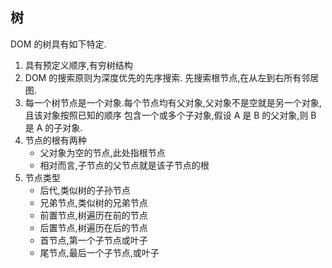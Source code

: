 ## 树
DOM 的树具有如下特定.

1. 具有预定义顺序,有穷树结构
2. DOM 的搜索原则为深度优先的先序搜索.
先搜索根节点,在从左到右所有邻居图.
3. 每一个树节点是一个对象.每个节点均有父对象,父对象不是空就是另一个对象,且该对象按照已知的顺序
包含一个或多个子对象,假设 A 是 B 的父对象,则 B 是 A 的子对象.
4. 节点的根有两种
    * 父对象为空的节点,此处指根节点
    * 相对而言,子节点的父节点就是该子节点的根
5. 节点类型
    * 后代,类似树的子孙节点
    * 兄弟节点,类似树的兄弟节点
    * 前置节点,树遍历在前的节点
    * 后置节点,树遍历在后的节点
    * 首节点,第一个子节点或叶子
    * 尾节点,最后一个子节点,或叶子



